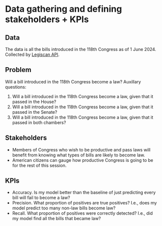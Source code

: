 # Data gathering and defining stakeholders + KPIs

## Data

The data is all the bills introduced in the 118th Congress as of 1 June 2024.  Collected by [Legiscan API](https://legiscan.com/datasets).

## Problem

Will a bill introduced in the 118th Congress become a law?  Auxillary questions:
1. Will a bill introduced in the 118th Congress become a law, given that it passed in the House?
2. Will a bill introduced in the 118th Congress become a law, given that it passed in the Senate?
3. Will a bill introduced in the 118th Congress become a law, given that it passed in both chambers?

## Stakeholders

- Members of Congress who wish to be productive and pass laws will benefit from knowing what types of bills are likely to become law.
- American citizens can gauge how productive Congress is going to be for the rest of this session.

## KPIs

- Accuracy.  Is my model better than the baseline of just predicting every bill will fail to become a law?
- Precision.  What proportion of positives are true positives?  I.e., does my model predict too many non-law bills become law?
- Recall.  What proportion of positives were correctly detected?  I.e., did my model find all the bills that became law?
